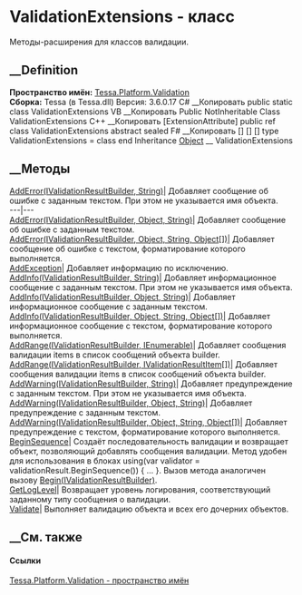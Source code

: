 # ValidationExtensions - класс
Методы-расширения для классов валидации.
## __Definition
 **Пространство имён:**
[Tessa.Platform.Validation](N_Tessa_Platform_Validation.htm)  
 **Сборка:** Tessa (в Tessa.dll) Версия: 3.6.0.17
C# __Копировать
     public static class ValidationExtensions
VB __Копировать
    <ExtensionAttribute>
    Public NotInheritable Class ValidationExtensions
C++ __Копировать
    [ExtensionAttribute]
    public ref class ValidationExtensions abstract sealed
F# __Копировать
     [<AbstractClassAttribute>]
    [<SealedAttribute>]
    [<ExtensionAttribute>]
    type ValidationExtensions = class end
Inheritance
    [Object](https://learn.microsoft.com/dotnet/api/system.object) __ ValidationExtensions
##  __Методы
[AddError(IValidationResultBuilder,
String)](M_Tessa_Platform_Validation_ValidationExtensions_AddError_2.htm)|
Добавляет сообщение об ошибке с заданным текстом. При этом не указывается имя
объекта.  
---|---  
[AddError(IValidationResultBuilder, Object,
String)](M_Tessa_Platform_Validation_ValidationExtensions_AddError.htm)|
Добавляет сообщение об ошибке с заданным текстом.  
[AddError(IValidationResultBuilder, Object, String,
Object[])](M_Tessa_Platform_Validation_ValidationExtensions_AddError_1.htm)|
Добавляет сообщение об ошибке с текстом, форматирование которого выполняется.  
[AddException](M_Tessa_Platform_Validation_ValidationExtensions_AddException.htm)|
Добавляет информацию по исключению.  
[AddInfo(IValidationResultBuilder,
String)](M_Tessa_Platform_Validation_ValidationExtensions_AddInfo_2.htm)|
Добавляет информационное сообщение с заданным текстом. При этом не указывается
имя объекта.  
[AddInfo(IValidationResultBuilder, Object,
String)](M_Tessa_Platform_Validation_ValidationExtensions_AddInfo.htm)|
Добавляет информационное сообщение с заданным текстом.  
[AddInfo(IValidationResultBuilder, Object, String,
Object[])](M_Tessa_Platform_Validation_ValidationExtensions_AddInfo_1.htm)|
Добавляет информационное сообщение с текстом, форматирование которого
выполняется.  
[AddRange(IValidationResultBuilder,
IEnumerable<IValidationResultItem>)](M_Tessa_Platform_Validation_ValidationExtensions_AddRange.htm)|
Добавляет сообщения валидации items в список сообщений объекта builder.  
[AddRange(IValidationResultBuilder,
IValidationResultItem[])](M_Tessa_Platform_Validation_ValidationExtensions_AddRange_1.htm)|
Добавляет сообщения валидации items в список сообщений объекта builder.  
[AddWarning(IValidationResultBuilder,
String)](M_Tessa_Platform_Validation_ValidationExtensions_AddWarning_2.htm)|
Добавляет предупреждение с заданным текстом. При этом не указывается имя
объекта.  
[AddWarning(IValidationResultBuilder, Object,
String)](M_Tessa_Platform_Validation_ValidationExtensions_AddWarning.htm)|
Добавляет предупреждение с заданным текстом.  
[AddWarning(IValidationResultBuilder, Object, String,
Object[])](M_Tessa_Platform_Validation_ValidationExtensions_AddWarning_1.htm)|
Добавляет предупреждение с текстом, форматирование которого выполняется.  
[BeginSequence](M_Tessa_Platform_Validation_ValidationExtensions_BeginSequence.htm)|
Создаёт последовательность валидации и возвращает объект, позволяющий
добавлять сообщения валидации. Метод удобен для использования в блоках
using(var validator = validationResult.BeginSequence()) { ... }. Вызов метода
аналогичен вызову
[Begin(IValidationResultBuilder)](M_Tessa_Platform_Validation_ValidationSequence_Begin.htm).  
[GetLogLevel](M_Tessa_Platform_Validation_ValidationExtensions_GetLogLevel.htm)|
Возвращает уровень логирования, соответствующий заданному типу сообщения о
валидации.  
[Validate](M_Tessa_Platform_Validation_ValidationExtensions_Validate.htm)|
Выполняет валидацию объекта и всех его дочерних объектов.  
## __См. также
#### Ссылки
[Tessa.Platform.Validation - пространство
имён](N_Tessa_Platform_Validation.htm)
